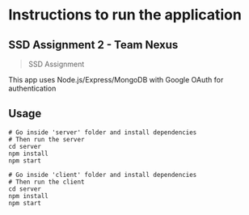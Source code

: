 # Instructions to run the application

## SSD Assignment 2 - Team Nexus

> SSD Assignment

This app uses Node.js/Express/MongoDB with Google OAuth for authentication

## Usage

```
# Go inside 'server' folder and install dependencies
# Then run the server
cd server
npm install
npm start

# Go inside 'client' folder and install dependencies
# Then run the client
cd server
npm install
npm start
```
